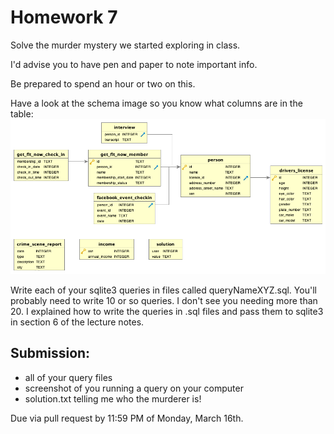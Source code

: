 # Homework 7

Solve the murder mystery we started exploring in class.

I'd advise you to have pen and paper to note important info.

Be prepared to spend an hour or two on this.

Have a look at the schema image so you know what columns are in the table:
![schemaImage](schema.png)

Write each of your sqlite3 queries in files called queryNameXYZ.sql.
You'll probably need to write 10 or so queries. I don't see you needing more
than 20. I explained how to write the queries in .sql files and pass them to
sqlite3 in section 6 of the lecture notes.

## Submission:

* all of your query files
* screenshot of you running a query on your computer
* solution.txt telling me who the murderer is!

Due via pull request by 11:59 PM of Monday, March 16th.
